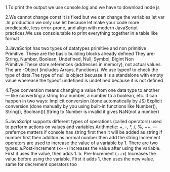 1.To print the output we use console.log and we have to download node js

2.We cannot change const it is fixed but we can change the variables let var .In production we only use let because let make your code more predictable, less error-prone, and align with modern JavaScript practices.We use console.table to print everything together in a table like format

3.JavaScript has two types of datatypes primitive and non primitive
Primitive: These are the basic building blocks already defined
They are- String, Number, Boolean, Undefined, Null, Symbol, BigInt
Non Primitive:These store references (addresses in memory), not actual values.
The are -Object (includes Arrays, Functions).
We use typeof to check the type of data.The type of null is object becuase it is a standalone with empty value wherease the typeof undefined is undefined because it is not defined

4.Type conversion means changing a value from one data type to another — like converting a string to a number, a number to a boolean, etc.
It can happen in two ways:
Implicit conversion (done automatically by JS)
Explicit conversion (done manually by you using built-in functions like Number(), String(), Boolean()).String to Number is invalid it gives NaN(not a number)

5.JavaScript supports different types of operations (called operators) used to perform actions on values and variables.Arithmetic: +, -, *, /, %, ++, --
prefernce matters if console has string first then it will be added as string if number first then additon as normal number then add the string
Increment operators are used to increase the value of a variable by 1.
There are two types:
a.Post-Increment (x++)
Increases the value after using the variable.
First it uses the value, then adds 1.
b. Pre-Increment (++x)
Increases the value before using the variable.
First it adds 1, then uses the new value.
same for decrement operators too